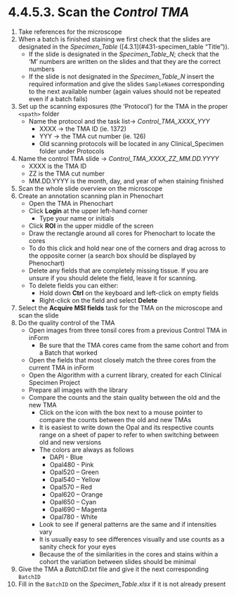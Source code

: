 # 4.4.5.3. Scan the *Control TMA*
1. Take references for the microscope
2. When a batch is finished staining we first check that the slides are designated in the *Specimen_Table* ([4.3.1](#431-specimen_table “Title”)).
   - If the slide is designated in the *Specimen_Table_N*; check that the ‘M’ numbers are written on the slides and that they are the correct numbers
   - If the slide is not designated in the *Specimen_Table_N* insert the required information and give the slides ```SampleName```s corresponding to the next available number (again values should not be repeated even if a batch fails)
3. Set up the scanning exposures (the ‘Protocol’) for the TMA in the proper ```<spath>``` folder
   - Name the protocol and the task list-> *Control_TMA_XXXX_YYY*
     - XXXX -> the TMA ID (ie. 1372)
     - YYY -> the TMA cut number (ie. 126)
     - Old scanning protocols will be located in any Clinical_Specimen folder under Protocols 
4. Name the control TMA slide -> *Control_TMA_XXXX_ZZ_MM.DD.YYYY*
   - XXXX is the TMA ID
   - ZZ is the TMA cut number
   - MM.DD.YYYY is the month, day, and year of when staining finished
5. Scan the whole slide overview on the microscope
6. Create an annotation scanning plan in Phenochart
   - Open the TMA in  Phenochart
   - Click **Login** at the upper left-hand corner
     - Type your name or initials
    - Click **ROI** in the upper middle of the screen
    - Draw the rectangle around all cores for Phenochart to locate the cores
    - To do this click and hold near one of the corners and drag across to the opposite corner (a search box should be displayed by Phenochart)
    - Delete any fields that are completely missing tissue. If you are unsure if you should delete the field, leave it for scanning.
    - To delete fields you can either:
      - Hold down **Ctrl** on the keyboard and left-click on empty fields
      - Right-click on the field and select **Delete**
7. Select the **Acquire MSI fields** task for the TMA on the microscope and scan the slide
8. Do the quality control of the TMA
   - Open images from three tonsil cores from a previous Control TMA in inForm
     - Be sure that the TMA cores came from the same cohort and from a Batch that worked 
   - Open the fields that most closely match the three cores from the current TMA in inForm
   - Open the Algorithm with a current library, created for each Clinical Specimen Project
   - Prepare all images with the library 
   - Compare the counts and the stain quality between the old and the new TMA
     - Click on the icon with the box next to a mouse pointer to compare the counts between the old and new  TMAs
     - It is easiest to write down the Opal and its respective counts range on a sheet of paper to refer to when switching between old and new versions
     - The colors are always as follows
       - DAPI - Blue
       - Opal480 - Pink
       - Opal520 – Green
       - Opal540 – Yellow
       - Opal570 – Red
       - Opal620 – Orange
       - Opal650 – Cyan
       - Opal690 – Magenta
       - Opal780 - White 
     - Look to see if general patterns are the same and if intensities vary
     - It is usually easy to see differences visually and use counts as a sanity check for your eyes
     - Because the of the similarities in the cores and stains within a cohort the variation between slides should be minimal
9. Give the TMA a *BatchID.txt* file and give it the next corresponding ```BatchID```
10. Fill in the ```BatchID``` on the *Specimen_Table.xlsx* if it is not already present
